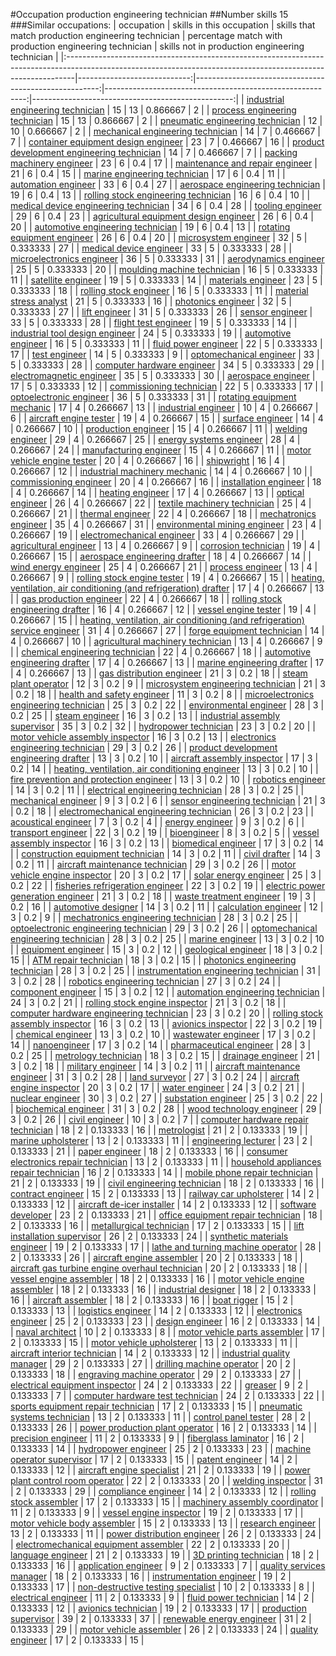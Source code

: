 #Occupation production engineering technician
##Number skills 15
###Similar occupations:
| occupation                                                                                                                                                    |   skills in this occupation |   skills that match production engineering technician |   percentage match with production engineering technician |   skills not in production engineering technician |
|:--------------------------------------------------------------------------------------------------------------------------------------------------------------|----------------------------:|------------------------------------------------------:|----------------------------------------------------------:|--------------------------------------------------:|
| [industrial engineering technician](industrial_engineering_technician.md)                                                                                     |                          15 |                                                    13 |                                                  0.866667 |                                                 2 |
| [process engineering technician](process_engineering_technician.md)                                                                                           |                          15 |                                                    13 |                                                  0.866667 |                                                 2 |
| [pneumatic engineering technician](pneumatic_engineering_technician.md)                                                                                       |                          12 |                                                    10 |                                                  0.666667 |                                                 2 |
| [mechanical engineering technician](mechanical_engineering_technician.md)                                                                                     |                          14 |                                                     7 |                                                  0.466667 |                                                 7 |
| [container equipment design engineer](container_equipment_design_engineer.md)                                                                                 |                          23 |                                                     7 |                                                  0.466667 |                                                16 |
| [product development engineering technician](product_development_engineering_technician.md)                                                                   |                          14 |                                                     7 |                                                  0.466667 |                                                 7 |
| [packing machinery engineer](packing_machinery_engineer.md)                                                                                                   |                          23 |                                                     6 |                                                  0.4      |                                                17 |
| [maintenance and repair engineer](maintenance_and_repair_engineer.md)                                                                                         |                          21 |                                                     6 |                                                  0.4      |                                                15 |
| [marine engineering technician](marine_engineering_technician.md)                                                                                             |                          17 |                                                     6 |                                                  0.4      |                                                11 |
| [automation engineer](automation_engineer.md)                                                                                                                 |                          33 |                                                     6 |                                                  0.4      |                                                27 |
| [aerospace engineering technician](aerospace_engineering_technician.md)                                                                                       |                          19 |                                                     6 |                                                  0.4      |                                                13 |
| [rolling stock engineering technician](rolling_stock_engineering_technician.md)                                                                               |                          16 |                                                     6 |                                                  0.4      |                                                10 |
| [medical device engineering technician](medical_device_engineering_technician.md)                                                                             |                          34 |                                                     6 |                                                  0.4      |                                                28 |
| [tooling engineer](tooling_engineer.md)                                                                                                                       |                          29 |                                                     6 |                                                  0.4      |                                                23 |
| [agricultural equipment design engineer](agricultural_equipment_design_engineer.md)                                                                           |                          26 |                                                     6 |                                                  0.4      |                                                20 |
| [automotive engineering technician](automotive_engineering_technician.md)                                                                                     |                          19 |                                                     6 |                                                  0.4      |                                                13 |
| [rotating equipment engineer](rotating_equipment_engineer.md)                                                                                                 |                          26 |                                                     6 |                                                  0.4      |                                                20 |
| [microsystem engineer](microsystem_engineer.md)                                                                                                               |                          32 |                                                     5 |                                                  0.333333 |                                                27 |
| [medical device engineer](medical_device_engineer.md)                                                                                                         |                          33 |                                                     5 |                                                  0.333333 |                                                28 |
| [microelectronics engineer](microelectronics_engineer.md)                                                                                                     |                          36 |                                                     5 |                                                  0.333333 |                                                31 |
| [aerodynamics engineer](aerodynamics_engineer.md)                                                                                                             |                          25 |                                                     5 |                                                  0.333333 |                                                20 |
| [moulding machine technician](moulding_machine_technician.md)                                                                                                 |                          16 |                                                     5 |                                                  0.333333 |                                                11 |
| [satellite engineer](satellite_engineer.md)                                                                                                                   |                          19 |                                                     5 |                                                  0.333333 |                                                14 |
| [materials engineer](materials_engineer.md)                                                                                                                   |                          23 |                                                     5 |                                                  0.333333 |                                                18 |
| [rolling stock engineer](rolling_stock_engineer.md)                                                                                                           |                          16 |                                                     5 |                                                  0.333333 |                                                11 |
| [material stress analyst](material_stress_analyst.md)                                                                                                         |                          21 |                                                     5 |                                                  0.333333 |                                                16 |
| [photonics engineer](photonics_engineer.md)                                                                                                                   |                          32 |                                                     5 |                                                  0.333333 |                                                27 |
| [lift engineer](lift_engineer.md)                                                                                                                             |                          31 |                                                     5 |                                                  0.333333 |                                                26 |
| [sensor engineer](sensor_engineer.md)                                                                                                                         |                          33 |                                                     5 |                                                  0.333333 |                                                28 |
| [flight test engineer](flight_test_engineer.md)                                                                                                               |                          19 |                                                     5 |                                                  0.333333 |                                                14 |
| [industrial tool design engineer](industrial_tool_design_engineer.md)                                                                                         |                          24 |                                                     5 |                                                  0.333333 |                                                19 |
| [automotive engineer](automotive_engineer.md)                                                                                                                 |                          16 |                                                     5 |                                                  0.333333 |                                                11 |
| [fluid power engineer](fluid_power_engineer.md)                                                                                                               |                          22 |                                                     5 |                                                  0.333333 |                                                17 |
| [test engineer](test_engineer.md)                                                                                                                             |                          14 |                                                     5 |                                                  0.333333 |                                                 9 |
| [optomechanical engineer](optomechanical_engineer.md)                                                                                                         |                          33 |                                                     5 |                                                  0.333333 |                                                28 |
| [computer hardware engineer](computer_hardware_engineer.md)                                                                                                   |                          34 |                                                     5 |                                                  0.333333 |                                                29 |
| [electromagnetic engineer](electromagnetic_engineer.md)                                                                                                       |                          35 |                                                     5 |                                                  0.333333 |                                                30 |
| [aerospace engineer](aerospace_engineer.md)                                                                                                                   |                          17 |                                                     5 |                                                  0.333333 |                                                12 |
| [commissioning technician](commissioning_technician.md)                                                                                                       |                          22 |                                                     5 |                                                  0.333333 |                                                17 |
| [optoelectronic engineer](optoelectronic_engineer.md)                                                                                                         |                          36 |                                                     5 |                                                  0.333333 |                                                31 |
| [rotating equipment mechanic](rotating_equipment_mechanic.md)                                                                                                 |                          17 |                                                     4 |                                                  0.266667 |                                                13 |
| [industrial engineer](industrial_engineer.md)                                                                                                                 |                          10 |                                                     4 |                                                  0.266667 |                                                 6 |
| [aircraft engine tester](aircraft_engine_tester.md)                                                                                                           |                          19 |                                                     4 |                                                  0.266667 |                                                15 |
| [surface engineer](surface_engineer.md)                                                                                                                       |                          14 |                                                     4 |                                                  0.266667 |                                                10 |
| [production engineer](production_engineer.md)                                                                                                                 |                          15 |                                                     4 |                                                  0.266667 |                                                11 |
| [welding engineer](welding_engineer.md)                                                                                                                       |                          29 |                                                     4 |                                                  0.266667 |                                                25 |
| [energy systems engineer](energy_systems_engineer.md)                                                                                                         |                          28 |                                                     4 |                                                  0.266667 |                                                24 |
| [manufacturing engineer](manufacturing_engineer.md)                                                                                                           |                          15 |                                                     4 |                                                  0.266667 |                                                11 |
| [motor vehicle engine tester](motor_vehicle_engine_tester.md)                                                                                                 |                          20 |                                                     4 |                                                  0.266667 |                                                16 |
| [shipwright](shipwright.md)                                                                                                                                   |                          16 |                                                     4 |                                                  0.266667 |                                                12 |
| [industrial machinery mechanic](industrial_machinery_mechanic.md)                                                                                             |                          14 |                                                     4 |                                                  0.266667 |                                                10 |
| [commissioning engineer](commissioning_engineer.md)                                                                                                           |                          20 |                                                     4 |                                                  0.266667 |                                                16 |
| [installation engineer](installation_engineer.md)                                                                                                             |                          18 |                                                     4 |                                                  0.266667 |                                                14 |
| [heating engineer](heating_engineer.md)                                                                                                                       |                          17 |                                                     4 |                                                  0.266667 |                                                13 |
| [optical engineer](optical_engineer.md)                                                                                                                       |                          26 |                                                     4 |                                                  0.266667 |                                                22 |
| [textile machinery technician](textile_machinery_technician.md)                                                                                               |                          25 |                                                     4 |                                                  0.266667 |                                                21 |
| [thermal engineer](thermal_engineer.md)                                                                                                                       |                          22 |                                                     4 |                                                  0.266667 |                                                18 |
| [mechatronics engineer](mechatronics_engineer.md)                                                                                                             |                          35 |                                                     4 |                                                  0.266667 |                                                31 |
| [environmental mining engineer](environmental_mining_engineer.md)                                                                                             |                          23 |                                                     4 |                                                  0.266667 |                                                19 |
| [electromechanical engineer](electromechanical_engineer.md)                                                                                                   |                          33 |                                                     4 |                                                  0.266667 |                                                29 |
| [agricultural engineer](agricultural_engineer.md)                                                                                                             |                          13 |                                                     4 |                                                  0.266667 |                                                 9 |
| [corrosion technician](corrosion_technician.md)                                                                                                               |                          19 |                                                     4 |                                                  0.266667 |                                                15 |
| [aerospace engineering drafter](aerospace_engineering_drafter.md)                                                                                             |                          18 |                                                     4 |                                                  0.266667 |                                                14 |
| [wind energy engineer](wind_energy_engineer.md)                                                                                                               |                          25 |                                                     4 |                                                  0.266667 |                                                21 |
| [process engineer](process_engineer.md)                                                                                                                       |                          13 |                                                     4 |                                                  0.266667 |                                                 9 |
| [rolling stock engine tester](rolling_stock_engine_tester.md)                                                                                                 |                          19 |                                                     4 |                                                  0.266667 |                                                15 |
| [heating, ventilation, air conditioning (and refrigeration) drafter](heating,_ventilation,_air_conditioning_(and_refrigeration)_drafter.md)                   |                          17 |                                                     4 |                                                  0.266667 |                                                13 |
| [gas production engineer](gas_production_engineer.md)                                                                                                         |                          22 |                                                     4 |                                                  0.266667 |                                                18 |
| [rolling stock engineering drafter](rolling_stock_engineering_drafter.md)                                                                                     |                          16 |                                                     4 |                                                  0.266667 |                                                12 |
| [vessel engine tester](vessel_engine_tester.md)                                                                                                               |                          19 |                                                     4 |                                                  0.266667 |                                                15 |
| [heating, ventilation, air conditioning (and refrigeration) service engineer](heating,_ventilation,_air_conditioning_(and_refrigeration)_service_engineer.md) |                          31 |                                                     4 |                                                  0.266667 |                                                27 |
| [forge equipment technician](forge_equipment_technician.md)                                                                                                   |                          14 |                                                     4 |                                                  0.266667 |                                                10 |
| [agricultural machinery technician](agricultural_machinery_technician.md)                                                                                     |                          13 |                                                     4 |                                                  0.266667 |                                                 9 |
| [chemical engineering technician](chemical_engineering_technician.md)                                                                                         |                          22 |                                                     4 |                                                  0.266667 |                                                18 |
| [automotive engineering drafter](automotive_engineering_drafter.md)                                                                                           |                          17 |                                                     4 |                                                  0.266667 |                                                13 |
| [marine engineering drafter](marine_engineering_drafter.md)                                                                                                   |                          17 |                                                     4 |                                                  0.266667 |                                                13 |
| [gas distribution engineer](gas_distribution_engineer.md)                                                                                                     |                          21 |                                                     3 |                                                  0.2      |                                                18 |
| [steam plant operator](steam_plant_operator.md)                                                                                                               |                          12 |                                                     3 |                                                  0.2      |                                                 9 |
| [microsystem engineering technician](microsystem_engineering_technician.md)                                                                                   |                          21 |                                                     3 |                                                  0.2      |                                                18 |
| [health and safety engineer](health_and_safety_engineer.md)                                                                                                   |                          11 |                                                     3 |                                                  0.2      |                                                 8 |
| [microelectronics engineering technician](microelectronics_engineering_technician.md)                                                                         |                          25 |                                                     3 |                                                  0.2      |                                                22 |
| [environmental engineer](environmental_engineer.md)                                                                                                           |                          28 |                                                     3 |                                                  0.2      |                                                25 |
| [steam engineer](steam_engineer.md)                                                                                                                           |                          16 |                                                     3 |                                                  0.2      |                                                13 |
| [industrial assembly supervisor](industrial_assembly_supervisor.md)                                                                                           |                          35 |                                                     3 |                                                  0.2      |                                                32 |
| [hydropower technician](hydropower_technician.md)                                                                                                             |                          23 |                                                     3 |                                                  0.2      |                                                20 |
| [motor vehicle assembly inspector](motor_vehicle_assembly_inspector.md)                                                                                       |                          16 |                                                     3 |                                                  0.2      |                                                13 |
| [electronics engineering technician](electronics_engineering_technician.md)                                                                                   |                          29 |                                                     3 |                                                  0.2      |                                                26 |
| [product development engineering drafter](product_development_engineering_drafter.md)                                                                         |                          13 |                                                     3 |                                                  0.2      |                                                10 |
| [aircraft assembly inspector](aircraft_assembly_inspector.md)                                                                                                 |                          17 |                                                     3 |                                                  0.2      |                                                14 |
| [heating, ventilation, air conditioning engineer](heating,_ventilation,_air_conditioning_engineer.md)                                                         |                          13 |                                                     3 |                                                  0.2      |                                                10 |
| [fire prevention and protection engineer](fire_prevention_and_protection_engineer.md)                                                                         |                          13 |                                                     3 |                                                  0.2      |                                                10 |
| [robotics engineer](robotics_engineer.md)                                                                                                                     |                          14 |                                                     3 |                                                  0.2      |                                                11 |
| [electrical engineering technician](electrical_engineering_technician.md)                                                                                     |                          28 |                                                     3 |                                                  0.2      |                                                25 |
| [mechanical engineer](mechanical_engineer.md)                                                                                                                 |                           9 |                                                     3 |                                                  0.2      |                                                 6 |
| [sensor engineering technician](sensor_engineering_technician.md)                                                                                             |                          21 |                                                     3 |                                                  0.2      |                                                18 |
| [electromechanical engineering technician](electromechanical_engineering_technician.md)                                                                       |                          26 |                                                     3 |                                                  0.2      |                                                23 |
| [acoustical engineer](acoustical_engineer.md)                                                                                                                 |                           7 |                                                     3 |                                                  0.2      |                                                 4 |
| [energy engineer](energy_engineer.md)                                                                                                                         |                           9 |                                                     3 |                                                  0.2      |                                                 6 |
| [transport engineer](transport_engineer.md)                                                                                                                   |                          22 |                                                     3 |                                                  0.2      |                                                19 |
| [bioengineer](bioengineer.md)                                                                                                                                 |                           8 |                                                     3 |                                                  0.2      |                                                 5 |
| [vessel assembly inspector](vessel_assembly_inspector.md)                                                                                                     |                          16 |                                                     3 |                                                  0.2      |                                                13 |
| [biomedical engineer](biomedical_engineer.md)                                                                                                                 |                          17 |                                                     3 |                                                  0.2      |                                                14 |
| [construction equipment technician](construction_equipment_technician.md)                                                                                     |                          14 |                                                     3 |                                                  0.2      |                                                11 |
| [civil drafter](civil_drafter.md)                                                                                                                             |                          14 |                                                     3 |                                                  0.2      |                                                11 |
| [aircraft maintenance technician](aircraft_maintenance_technician.md)                                                                                         |                          29 |                                                     3 |                                                  0.2      |                                                26 |
| [motor vehicle engine inspector](motor_vehicle_engine_inspector.md)                                                                                           |                          20 |                                                     3 |                                                  0.2      |                                                17 |
| [solar energy engineer](solar_energy_engineer.md)                                                                                                             |                          25 |                                                     3 |                                                  0.2      |                                                22 |
| [fisheries refrigeration engineer](fisheries_refrigeration_engineer.md)                                                                                       |                          22 |                                                     3 |                                                  0.2      |                                                19 |
| [electric power generation engineer](electric_power_generation_engineer.md)                                                                                   |                          21 |                                                     3 |                                                  0.2      |                                                18 |
| [waste treatment engineer](waste_treatment_engineer.md)                                                                                                       |                          19 |                                                     3 |                                                  0.2      |                                                16 |
| [automotive designer](automotive_designer.md)                                                                                                                 |                          14 |                                                     3 |                                                  0.2      |                                                11 |
| [calculation engineer](calculation_engineer.md)                                                                                                               |                          12 |                                                     3 |                                                  0.2      |                                                 9 |
| [mechatronics engineering technician](mechatronics_engineering_technician.md)                                                                                 |                          28 |                                                     3 |                                                  0.2      |                                                25 |
| [optoelectronic engineering technician](optoelectronic_engineering_technician.md)                                                                             |                          29 |                                                     3 |                                                  0.2      |                                                26 |
| [optomechanical engineering technician](optomechanical_engineering_technician.md)                                                                             |                          28 |                                                     3 |                                                  0.2      |                                                25 |
| [marine engineer](marine_engineer.md)                                                                                                                         |                          13 |                                                     3 |                                                  0.2      |                                                10 |
| [equipment engineer](equipment_engineer.md)                                                                                                                   |                          15 |                                                     3 |                                                  0.2      |                                                12 |
| [geological engineer](geological_engineer.md)                                                                                                                 |                          18 |                                                     3 |                                                  0.2      |                                                15 |
| [ATM repair technician](ATM_repair_technician.md)                                                                                                             |                          18 |                                                     3 |                                                  0.2      |                                                15 |
| [photonics engineering technician](photonics_engineering_technician.md)                                                                                       |                          28 |                                                     3 |                                                  0.2      |                                                25 |
| [instrumentation engineering technician](instrumentation_engineering_technician.md)                                                                           |                          31 |                                                     3 |                                                  0.2      |                                                28 |
| [robotics engineering technician](robotics_engineering_technician.md)                                                                                         |                          27 |                                                     3 |                                                  0.2      |                                                24 |
| [component engineer](component_engineer.md)                                                                                                                   |                          15 |                                                     3 |                                                  0.2      |                                                12 |
| [automation engineering technician](automation_engineering_technician.md)                                                                                     |                          24 |                                                     3 |                                                  0.2      |                                                21 |
| [rolling stock engine inspector](rolling_stock_engine_inspector.md)                                                                                           |                          21 |                                                     3 |                                                  0.2      |                                                18 |
| [computer hardware engineering technician](computer_hardware_engineering_technician.md)                                                                       |                          23 |                                                     3 |                                                  0.2      |                                                20 |
| [rolling stock assembly inspector](rolling_stock_assembly_inspector.md)                                                                                       |                          16 |                                                     3 |                                                  0.2      |                                                13 |
| [avionics inspector](avionics_inspector.md)                                                                                                                   |                          22 |                                                     3 |                                                  0.2      |                                                19 |
| [chemical engineer](chemical_engineer.md)                                                                                                                     |                          13 |                                                     3 |                                                  0.2      |                                                10 |
| [wastewater engineer](wastewater_engineer.md)                                                                                                                 |                          17 |                                                     3 |                                                  0.2      |                                                14 |
| [nanoengineer](nanoengineer.md)                                                                                                                               |                          17 |                                                     3 |                                                  0.2      |                                                14 |
| [pharmaceutical engineer](pharmaceutical_engineer.md)                                                                                                         |                          28 |                                                     3 |                                                  0.2      |                                                25 |
| [metrology technician](metrology_technician.md)                                                                                                               |                          18 |                                                     3 |                                                  0.2      |                                                15 |
| [drainage engineer](drainage_engineer.md)                                                                                                                     |                          21 |                                                     3 |                                                  0.2      |                                                18 |
| [military engineer](military_engineer.md)                                                                                                                     |                          14 |                                                     3 |                                                  0.2      |                                                11 |
| [aircraft maintenance engineer](aircraft_maintenance_engineer.md)                                                                                             |                          31 |                                                     3 |                                                  0.2      |                                                28 |
| [land surveyor](land_surveyor.md)                                                                                                                             |                          27 |                                                     3 |                                                  0.2      |                                                24 |
| [aircraft engine inspector](aircraft_engine_inspector.md)                                                                                                     |                          20 |                                                     3 |                                                  0.2      |                                                17 |
| [water engineer](water_engineer.md)                                                                                                                           |                          24 |                                                     3 |                                                  0.2      |                                                21 |
| [nuclear engineer](nuclear_engineer.md)                                                                                                                       |                          30 |                                                     3 |                                                  0.2      |                                                27 |
| [substation engineer](substation_engineer.md)                                                                                                                 |                          25 |                                                     3 |                                                  0.2      |                                                22 |
| [biochemical engineer](biochemical_engineer.md)                                                                                                               |                          31 |                                                     3 |                                                  0.2      |                                                28 |
| [wood technology engineer](wood_technology_engineer.md)                                                                                                       |                          29 |                                                     3 |                                                  0.2      |                                                26 |
| [civil engineer](civil_engineer.md)                                                                                                                           |                          10 |                                                     3 |                                                  0.2      |                                                 7 |
| [computer hardware repair technician](computer_hardware_repair_technician.md)                                                                                 |                          18 |                                                     2 |                                                  0.133333 |                                                16 |
| [metrologist](metrologist.md)                                                                                                                                 |                          21 |                                                     2 |                                                  0.133333 |                                                19 |
| [marine upholsterer](marine_upholsterer.md)                                                                                                                   |                          13 |                                                     2 |                                                  0.133333 |                                                11 |
| [engineering lecturer](engineering_lecturer.md)                                                                                                               |                          23 |                                                     2 |                                                  0.133333 |                                                21 |
| [paper engineer](paper_engineer.md)                                                                                                                           |                          18 |                                                     2 |                                                  0.133333 |                                                16 |
| [consumer electronics repair technician](consumer_electronics_repair_technician.md)                                                                           |                          13 |                                                     2 |                                                  0.133333 |                                                11 |
| [household appliances repair technician](household_appliances_repair_technician.md)                                                                           |                          16 |                                                     2 |                                                  0.133333 |                                                14 |
| [mobile phone repair technician](mobile_phone_repair_technician.md)                                                                                           |                          21 |                                                     2 |                                                  0.133333 |                                                19 |
| [civil engineering technician](civil_engineering_technician.md)                                                                                               |                          18 |                                                     2 |                                                  0.133333 |                                                16 |
| [contract engineer](contract_engineer.md)                                                                                                                     |                          15 |                                                     2 |                                                  0.133333 |                                                13 |
| [railway car upholsterer](railway_car_upholsterer.md)                                                                                                         |                          14 |                                                     2 |                                                  0.133333 |                                                12 |
| [aircraft de-icer installer](aircraft_de-icer_installer.md)                                                                                                   |                          14 |                                                     2 |                                                  0.133333 |                                                12 |
| [software developer](software_developer.md)                                                                                                                   |                          23 |                                                     2 |                                                  0.133333 |                                                21 |
| [office equipment repair technician](office_equipment_repair_technician.md)                                                                                   |                          18 |                                                     2 |                                                  0.133333 |                                                16 |
| [metallurgical technician](metallurgical_technician.md)                                                                                                       |                          17 |                                                     2 |                                                  0.133333 |                                                15 |
| [lift installation supervisor](lift_installation_supervisor.md)                                                                                               |                          26 |                                                     2 |                                                  0.133333 |                                                24 |
| [synthetic materials engineer](synthetic_materials_engineer.md)                                                                                               |                          19 |                                                     2 |                                                  0.133333 |                                                17 |
| [lathe and turning machine operator](lathe_and_turning_machine_operator.md)                                                                                   |                          28 |                                                     2 |                                                  0.133333 |                                                26 |
| [aircraft engine assembler](aircraft_engine_assembler.md)                                                                                                     |                          20 |                                                     2 |                                                  0.133333 |                                                18 |
| [aircraft gas turbine engine overhaul technician](aircraft_gas_turbine_engine_overhaul_technician.md)                                                         |                          20 |                                                     2 |                                                  0.133333 |                                                18 |
| [vessel engine assembler](vessel_engine_assembler.md)                                                                                                         |                          18 |                                                     2 |                                                  0.133333 |                                                16 |
| [motor vehicle engine assembler](motor_vehicle_engine_assembler.md)                                                                                           |                          18 |                                                     2 |                                                  0.133333 |                                                16 |
| [industrial designer](industrial_designer.md)                                                                                                                 |                          18 |                                                     2 |                                                  0.133333 |                                                16 |
| [aircraft assembler](aircraft_assembler.md)                                                                                                                   |                          18 |                                                     2 |                                                  0.133333 |                                                16 |
| [boat rigger](boat_rigger.md)                                                                                                                                 |                          15 |                                                     2 |                                                  0.133333 |                                                13 |
| [logistics engineer](logistics_engineer.md)                                                                                                                   |                          14 |                                                     2 |                                                  0.133333 |                                                12 |
| [electronics engineer](electronics_engineer.md)                                                                                                               |                          25 |                                                     2 |                                                  0.133333 |                                                23 |
| [design engineer](design_engineer.md)                                                                                                                         |                          16 |                                                     2 |                                                  0.133333 |                                                14 |
| [naval architect](naval_architect.md)                                                                                                                         |                          10 |                                                     2 |                                                  0.133333 |                                                 8 |
| [motor vehicle parts assembler](motor_vehicle_parts_assembler.md)                                                                                             |                          17 |                                                     2 |                                                  0.133333 |                                                15 |
| [motor vehicle upholsterer](motor_vehicle_upholsterer.md)                                                                                                     |                          13 |                                                     2 |                                                  0.133333 |                                                11 |
| [aircraft interior technician](aircraft_interior_technician.md)                                                                                               |                          14 |                                                     2 |                                                  0.133333 |                                                12 |
| [industrial quality manager](industrial_quality_manager.md)                                                                                                   |                          29 |                                                     2 |                                                  0.133333 |                                                27 |
| [drilling machine operator](drilling_machine_operator.md)                                                                                                     |                          20 |                                                     2 |                                                  0.133333 |                                                18 |
| [engraving machine operator](engraving_machine_operator.md)                                                                                                   |                          29 |                                                     2 |                                                  0.133333 |                                                27 |
| [electrical equipment inspector](electrical_equipment_inspector.md)                                                                                           |                          24 |                                                     2 |                                                  0.133333 |                                                22 |
| [greaser](greaser.md)                                                                                                                                         |                           9 |                                                     2 |                                                  0.133333 |                                                 7 |
| [computer hardware test technician](computer_hardware_test_technician.md)                                                                                     |                          24 |                                                     2 |                                                  0.133333 |                                                22 |
| [sports equipment repair technician](sports_equipment_repair_technician.md)                                                                                   |                          17 |                                                     2 |                                                  0.133333 |                                                15 |
| [pneumatic systems technician](pneumatic_systems_technician.md)                                                                                               |                          13 |                                                     2 |                                                  0.133333 |                                                11 |
| [control panel tester](control_panel_tester.md)                                                                                                               |                          28 |                                                     2 |                                                  0.133333 |                                                26 |
| [power production plant operator](power_production_plant_operator.md)                                                                                         |                          16 |                                                     2 |                                                  0.133333 |                                                14 |
| [precision engineer](precision_engineer.md)                                                                                                                   |                          11 |                                                     2 |                                                  0.133333 |                                                 9 |
| [fiberglass laminator](fiberglass_laminator.md)                                                                                                               |                          16 |                                                     2 |                                                  0.133333 |                                                14 |
| [hydropower engineer](hydropower_engineer.md)                                                                                                                 |                          25 |                                                     2 |                                                  0.133333 |                                                23 |
| [machine operator supervisor](machine_operator_supervisor.md)                                                                                                 |                          17 |                                                     2 |                                                  0.133333 |                                                15 |
| [patent engineer](patent_engineer.md)                                                                                                                         |                          14 |                                                     2 |                                                  0.133333 |                                                12 |
| [aircraft engine specialist](aircraft_engine_specialist.md)                                                                                                   |                          21 |                                                     2 |                                                  0.133333 |                                                19 |
| [power plant control room operator](power_plant_control_room_operator.md)                                                                                     |                          22 |                                                     2 |                                                  0.133333 |                                                20 |
| [welding inspector](welding_inspector.md)                                                                                                                     |                          31 |                                                     2 |                                                  0.133333 |                                                29 |
| [compliance engineer](compliance_engineer.md)                                                                                                                 |                          14 |                                                     2 |                                                  0.133333 |                                                12 |
| [rolling stock assembler](rolling_stock_assembler.md)                                                                                                         |                          17 |                                                     2 |                                                  0.133333 |                                                15 |
| [machinery assembly coordinator](machinery_assembly_coordinator.md)                                                                                           |                          11 |                                                     2 |                                                  0.133333 |                                                 9 |
| [vessel engine inspector](vessel_engine_inspector.md)                                                                                                         |                          19 |                                                     2 |                                                  0.133333 |                                                17 |
| [motor vehicle body assembler](motor_vehicle_body_assembler.md)                                                                                               |                          15 |                                                     2 |                                                  0.133333 |                                                13 |
| [research engineer](research_engineer.md)                                                                                                                     |                          13 |                                                     2 |                                                  0.133333 |                                                11 |
| [power distribution engineer](power_distribution_engineer.md)                                                                                                 |                          26 |                                                     2 |                                                  0.133333 |                                                24 |
| [electromechanical equipment assembler](electromechanical_equipment_assembler.md)                                                                             |                          22 |                                                     2 |                                                  0.133333 |                                                20 |
| [language engineer](language_engineer.md)                                                                                                                     |                          21 |                                                     2 |                                                  0.133333 |                                                19 |
| [3D printing technician](3D_printing_technician.md)                                                                                                           |                          18 |                                                     2 |                                                  0.133333 |                                                16 |
| [application engineer](application_engineer.md)                                                                                                               |                           9 |                                                     2 |                                                  0.133333 |                                                 7 |
| [quality services manager](quality_services_manager.md)                                                                                                       |                          18 |                                                     2 |                                                  0.133333 |                                                16 |
| [instrumentation engineer](instrumentation_engineer.md)                                                                                                       |                          19 |                                                     2 |                                                  0.133333 |                                                17 |
| [non-destructive testing specialist](non-destructive_testing_specialist.md)                                                                                   |                          10 |                                                     2 |                                                  0.133333 |                                                 8 |
| [electrical engineer](electrical_engineer.md)                                                                                                                 |                          11 |                                                     2 |                                                  0.133333 |                                                 9 |
| [fluid power technician](fluid_power_technician.md)                                                                                                           |                          14 |                                                     2 |                                                  0.133333 |                                                12 |
| [avionics technician](avionics_technician.md)                                                                                                                 |                          19 |                                                     2 |                                                  0.133333 |                                                17 |
| [production supervisor](production_supervisor.md)                                                                                                             |                          39 |                                                     2 |                                                  0.133333 |                                                37 |
| [renewable energy engineer](renewable_energy_engineer.md)                                                                                                     |                          31 |                                                     2 |                                                  0.133333 |                                                29 |
| [motor vehicle assembler](motor_vehicle_assembler.md)                                                                                                         |                          26 |                                                     2 |                                                  0.133333 |                                                24 |
| [quality engineer](quality_engineer.md)                                                                                                                       |                          17 |                                                     2 |                                                  0.133333 |                                                15 |
